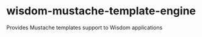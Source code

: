 wisdom-mustache-template-engine
===============================

Provides Mustache templates support to Wisdom applications
